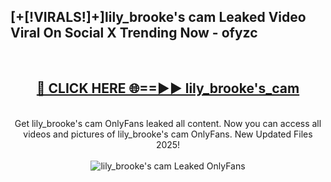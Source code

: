 <h2>[+[!VIRALS!]+]lily_brooke's cam Leaked Video Viral On Social X Trending Now - ofyzc</h2>
<br>
<div align="center">
<h2><a href="https://libra.edu.pl?lily_brooke's_cam" rel="nofollow">🔴 CLICK HERE 🌐==►► lily_brooke's_cam</a></h2>
<br>
Get lily_brooke's cam OnlyFans leaked all content. Now you can access all videos and pictures of lily_brooke's cam OnlyFans. New Updated Files 2025!
<br>
<br>
<a href="https://libra.edu.pl?lily_brooke's_cam" rel="nofollow" data-target="animated-image.originalLink"><img src="https://i.ibb.co.com/WyWwxjT/player-gif2.gif" alt="lily_brooke's cam Leaked OnlyFans" style="max-width: 100%; display: inline-block;" data-target="animated-image.originalImage"></a>
</div>
<br>